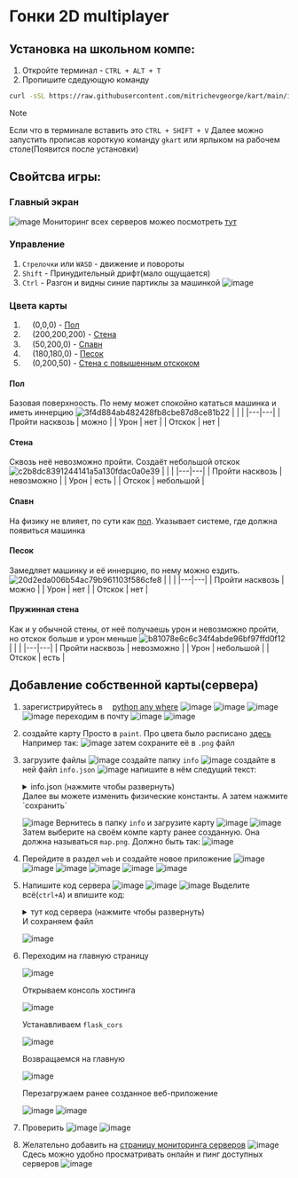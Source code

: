 # Гонки 2D multiplayer

## Установка на школьном компе:
1. Откройте терминал - `CTRL + ALT + T`
2. Пропишите сдедующую команду
``` bash
curl -sSL https://raw.githubusercontent.com/mitrichevgeorge/kart/main/install.sh | bash
```
> [!Note]
> Если что в терминале вставить это `CTRL + SHIFT + V`
Далее можно запустить прописав короткую команду `gkart` или ярлыком на рабочем столе(Появится после установки)

## Свойтсва игры:
### Главный экран
![image](https://github.com/user-attachments/assets/aa6245a8-af7f-4dcd-bd3c-b48dda1294b5)
Мониторинг всех серверов можео посмотреть [тут](gkart.pythonanywhere.com)
### Управление
1. `Стрелочки` или `WASD` - движение и повороты
2. `Shift` - Принудительный дрифт(мало ощущается)
3. `Ctrl` - Разгон и видны синие партиклы за машинкой
   ![image](https://github.com/user-attachments/assets/914ef07f-85af-46f5-82fd-ff04f7f543f9)

### Цвета карты
1. <img src="https://github.com/user-attachments/assets/9e9c591d-1f9c-4c67-9645-f59558e787e8" style="height: 1em; width: 1em; vertical-align: middle;" /> (0,0,0) - [Пол](#пол)
2. <img src="https://github.com/user-attachments/assets/e8c7606f-ba60-48e7-900e-fe6c63467862" style="height: 1em; width: 1em; vertical-align: middle;" /> (200,200,200) - [Стена](#стена)
3. <img src="https://github.com/user-attachments/assets/4e452f41-556b-4e98-84f9-e61864ee77db" style="height: 1em; width: 1em; vertical-align: middle;" /> (50,200,0) - [Спавн](#спавн)
4. <img src="https://github.com/user-attachments/assets/59b500a1-1bdb-4b86-8fe6-6c186491250b" style="height: 1em; width: 1em; vertical-align: middle;" /> (180,180,0) - [Песок](#песок)
5. <img src="https://github.com/user-attachments/assets/e47349ef-5270-44bf-9ca7-13bb6efe12bc" style="height: 1em; width: 1em; vertical-align: middle;" /> (0,200,50) - [Стена с повышенным отскоком](#пружинная-стена)

#### Пол
Базовая поверхноость. По нему может спокойно кататься машинка и иметь иннерцию
![3f4d884ab482428fb8cbe87d8ce81b22](https://github.com/user-attachments/assets/a3516f34-e46d-46fa-b4bb-d9f94b2e554c)
| | |
|---|---|
| Пройти насквозь | можно |
| Урон | нет |
| Отскок | нет |

#### Стена
Сквозь неё невозможно пройти. Создаёт небольшой отскок
![c2b8dc8391244141a5a130fdac0a0e39](https://github.com/user-attachments/assets/d667d5cf-eeb7-40de-b41e-3e626607e056)
| | |
|---|---|
| Пройти насквозь | невозможно |
| Урон | есть |
| Отскок | небольшой |

#### Спавн
На физику не влияет, по сути как [пол](#пол). Указывает системе, где должна появиться машинка

#### Песок
Замедляет машинку и её иннерцию, по нему можно ездить.
![20d2eda006b54ac79b961103f586cfe8](https://github.com/user-attachments/assets/2383e060-435f-4d48-8eb5-9486eea228bd)
| | |
|---|---|
| Пройти насквозь | можно |
| Урон | нет |
| Отскок | нет |

#### Пружинная стена
Как и у обычной стены, от неё получаешь урон и невозможно пройти, но отскок больше и урон меньше
![b81078e6c6c34f4abde96bf97ffd0f12](https://github.com/user-attachments/assets/5528daa3-b728-41b9-a175-fe3f6f64d39e)
| | |
|---|---|
| Пройти насквозь | невозможно |
| Урон | небольшой |
| Отскок | есть |


## Добавление собственной карты(сервера)
1. зарегистрируйтесь в <img src="https://www.pythonanywhere.com/static/anywhere/images/PA-logo.svg" style="height: 1em; vertical-align: middle;" />[python any where](https://www.pythonanywhere.com/login)
   ![image](https://github.com/user-attachments/assets/f15ca967-9582-4144-9035-4fc9b50840c4)
   ![image](https://github.com/user-attachments/assets/18415712-c6f0-4166-a521-62e209b38495)
   ![image](https://github.com/user-attachments/assets/4e678c99-1659-43c2-a1b4-4304a457ef8c)
   ![image](https://github.com/user-attachments/assets/b6f479c8-3f57-4082-b4b0-286b73081187)
   переходим в почту
   ![image](https://github.com/user-attachments/assets/a3eac0d7-55d7-409b-9692-2eee3bdd2d08)
   ![image](https://github.com/user-attachments/assets/38602484-b65b-4dff-a7db-d7922b7131bb)

3. создайте карту
   Просто в `paint`. Про цвета было расписано [здесь](#цвета-карты) Например так:
   ![image](https://github.com/user-attachments/assets/ad621a33-20c9-432a-a02f-6454b62ae1ce)
   затем сохраните её в `.png` файл

5. загрузите файлы
   ![image](https://github.com/user-attachments/assets/c43d3bb1-40d0-49a5-88da-a90d03f9e0dc)
   создайте папку `info`
   ![image](https://github.com/user-attachments/assets/4a3c5049-d086-49c1-987a-c5f1b938f0d0)
   создайте в ней файл `info.json`
   ![image](https://github.com/user-attachments/assets/0a105afb-7f05-4e00-acdb-043ec9d178d5)
   напишите в нём следущий текст:
   <details>
      <summary>info.json (нажмите чтобы развернуть)</summary>
      
      ``` json
      {
          "ACCELERATION": 0.3,
          "DECELERATION": 0.04,
          "MAX_SPEED": 10,
          "TURN_ACCELERATION": 0.01,
          "ROTATIONAL_FRICTION": 0.04,
          "MAX_ANGULAR_VELOCITY": 0.40,
          "SAND_SLOWDOWN": 0.9,
          "SAND_INERTIA_LOSS": 0.08,
          "WALL_BOUNCE": 0.3,
          "FRICTION": 0.3,
          "TRAIL_FADE_RATE": 0.99,
          "MIN_SPEED_FOR_TURN": 0.5,
          "LOW_SPEED_TURN_FACTOR": 0.3,
          "HIGH_SPEED_DRIFT_FACTOR": 0.3,
          "DRIFT_FACTOR_ON_SHIFT": 0.8,
          "CAR_COLLISION_BOUNCE": 0.5,
          "MIN_SPAWN_DISTANCE": 30,
          "BLEND_FACTOR": 0.5,
          "MAX_HEALTH": 20,
          "DAMAGE_SCALING": 0.5,
          "SPAWN_PROTECTION_TIME": 2.0,
          "HEALTH_BAR_WIDTH": 40,
          "HEALTH_BAR_HEIGHT": 6,
          "HEALTH_BAR_OFFSET": 0,
          "NITRO_BAR_OFFSET": 8,
          "NAME_OFFSET": 30,
          "SMOKE_HEALTH_THRESHOLD": 9,
          "SMOKE_EMISSION_RATE": 0.1,
          "SMOKE_LIFETIME": 1.0,
          "SMOKE_SPEED": 10,
          "POPUP_LIFETIME": 1.0,
          "POPUP_SPEED": 20,
          "EXPLOSION_LIFETIME": 0.5,
          "EXPLOSION_SIZE": 40,
          "CORPSE_LIFETIME": 3.0,
          "SPARK_EMISSION_RATE": 0.1,
          "SPARK_LIFETIME": 0.3,
          "SPARK_SPEED": 15,
          "SPARK_ALPHA_THRESHOLD": 50,
          "NITRO_MAX": 100,
          "NITRO_REGEN_RATE": 10,
          "NITRO_CONSUMPTION_RATE": 50,
          "NITRO_BOOST_FACTOR": 3.0,
          "NITRO_LOW_THRESHOLD": 10,
          "NITRO_LOW_SLOWDOWN": 0.7,
          "NITRO_LOW_DAMAGE": 0.5,
          "NITRO_FLAME_EMISSION_RATE": 0.05,
          "NITRO_VISIBILITY_THRESHOLD": 0.95
      }
      ```
   </details>
   Далее вы можете изменить физические константы. А затем нажмите `сохранить`
   
   ![image](https://github.com/user-attachments/assets/9c1e3c2c-20ae-43a2-95bd-99aa894d2fa6)
   Вернитесь в папку `info` и загрузите карту
   ![image](https://github.com/user-attachments/assets/ab46019e-45b6-48f3-a02f-418ec39b1ee1)
   ![image](https://github.com/user-attachments/assets/04222ffe-f75e-4405-9d48-9e218b865425)
   Затем выберите на своём компе карту ранее созданную. Она должна называться `map.png`. Должно быть так:
   ![image](https://github.com/user-attachments/assets/0af3dd84-2166-4e01-8ca1-a9c46bf8a4b3)
6. Перейдите в раздел `web` и создайте новое приложение
   ![image](https://github.com/user-attachments/assets/4f272201-643f-493c-8746-838fc3d63d5a)
   ![image](https://github.com/user-attachments/assets/fd01724d-fb0a-4a86-8ef3-22a7377a0b2c)
   ![image](https://github.com/user-attachments/assets/a8c5e3a1-4e24-4aa9-bdb2-8a6e3c5ec375)
   ![image](https://github.com/user-attachments/assets/8dc4b05b-b2d6-4ede-8cac-115370aacedc)
   ![image](https://github.com/user-attachments/assets/c5ccd345-1d50-441c-9479-0aba89ee5318)
   ![image](https://github.com/user-attachments/assets/a6486494-d419-4aec-9111-ab82fd52a405)

7. Напишите код сервера
   ![image](https://github.com/user-attachments/assets/cb8b09fe-fb9f-4dd3-a2e6-d41314b5bba5)
   ![image](https://github.com/user-attachments/assets/7bb9ae34-9b35-4aa6-bfdb-ed5710d1e53c)
   ![image](https://github.com/user-attachments/assets/37c84b4e-7701-4cf7-b2a6-944419fb27de)
   Выделите всё(`ctrl+A`) и впишите код:
   <details>
      <summary>тут код сервера (нажмите чтобы развернуть)</summary>

      ``` python
      BASE_PATH = '/home/YOURNAME/info'
      from flask import Flask, request, jsonify, send_file
      from flask_compress import Compress
      from flask_cors import CORS
      import time
      from threading import Lock
      import os
      
      app = Flask(__name__)
      Compress(app)
      CORS(app, resources={r"/*": {"origins": "*"}})
      
      players = {}
      lock = Lock()
      TIMEOUT = 5.0
      
      @app.route('/webhook', methods=['POST'])
      def webhook():
          try:
              data = request.get_json()
              if not data or 'player_id' not in data or 'state' not in data or 'name' not in data or 'color' not in data:
                  return jsonify({'error': 'Invalid data'}), 400
      
              player_id = data['player_id']
              state = data['state']
              name = data['name']
              color = data['color']
      
              with lock:
                  players[player_id] = {
                      'state': {
                          'x': state['x'],
                          'y': state['y'],
                          'angle': state['angle'],
                          'speed': state['speed'],
                          'steering_angle': state['steering_angle'],
                          'velocity_x': state['velocity_x'],
                          'velocity_y': state['velocity_y'],
                          'angular_velocity': state['angular_velocity'],
                          'checkpoints_passed': state['checkpoints_passed'],
                          'health': state['health'],
                          'nitro': state['nitro']
                      },
                      'name': name,
                      'color': color,
                      'last_updated': time.time()
                  }
      
                  current_time = time.time()
                  inactive_players = [pid for pid, pinfo in players.items() if current_time - pinfo['last_updated'] > TIMEOUT]
                  for pid in inactive_players:
                      del players[pid]
      
                  other_players = {
                      pid: {
                          'state': pinfo['state'],
                          'name': pinfo['name'],
                          'color': pinfo['color']
                      }
                      for pid, pinfo in players.items()
                      if pid != player_id
                  }
      
              return jsonify(other_players), 200
          except Exception as e:
              return jsonify({'error': str(e)}), 500
      
      @app.route('/map', methods=['GET'])
      def get_map():
          map_path = os.path.join(BASE_PATH, 'map.png')
          if os.path.exists(map_path):
              return send_file(map_path, mimetype='image/png')
          else:
              return jsonify({'error': 'Map file not found'}), 404
      
      @app.route('/info', methods=['GET'])
      def get_info():
          info_path = os.path.join(BASE_PATH, 'info.json')
          if os.path.exists(info_path):
              return send_file(info_path, mimetype='application/json')
          else:
              return jsonify({'error': 'Info file not found'}), 404
      
      @app.route('/online', methods=['GET'])
      def get_online():
          try:
              with lock:
                  current_time = time.time()
                  active_players = len([pid for pid, pinfo in players.items() if current_time - pinfo['last_updated'] <= TIMEOUT])
              return jsonify({'online': active_players}), 200
          except Exception as e:
              return jsonify({'error': str(e)}), 500
      
      if __name__ == '__main__':
          app.run(debug=False)
      ```
      Тут вам надо в первой строчке заменить `YOURNAME` на ваш юзернейм, который вы указали при регистрации
   </details>
   И сохраняем файл
   
   ![image](https://github.com/user-attachments/assets/d1938b18-86f5-4e8a-87d4-f7d882f346f9)

8. Переходим на главную страницу
   
   ![image](https://github.com/user-attachments/assets/b6eb0e02-cb60-4239-85fe-60d2956971c7)
   
   Открываем консоль хостинга
   
   ![image](https://github.com/user-attachments/assets/8bfa64b6-9e63-477c-b9fb-fb1aeeb8ff24)
   
   Устанавливаем `flask_cors`
   
   ![image](https://github.com/user-attachments/assets/37c862cf-e91c-43f1-b8ba-07f9bc9db036)
   
   Возвращаемся на главную

   ![image](https://github.com/user-attachments/assets/77e85efb-b4dd-4dd1-924a-f51c45504256)

   Перезагружаем ранее созданное веб-приложение
 
   ![image](https://github.com/user-attachments/assets/d4b32a2d-3f02-4acf-ac8c-7a23628b3bfc)
   ![image](https://github.com/user-attachments/assets/3b48888c-41b1-4a9a-bb7a-1975993ba277)

9. Проверить
   ![image](https://github.com/user-attachments/assets/d90295b8-43b2-426b-97ed-b57b080ab10e)
   ![image](https://github.com/user-attachments/assets/cbca803b-3675-4d9f-aca8-9ca9e044ebff)

10. Желательно добавить на [страницу мониторинга серверов](https://gkart.pythonanywhere.com/)
    ![image](https://github.com/user-attachments/assets/6f11f400-a2a0-439e-86fb-d8cf4322bb97)
    Сдесь можно удобно просматривать онлайн и пинг доступных серверов
    ![image](https://github.com/user-attachments/assets/8f435078-5a59-4de3-874e-66e39c2dfa18)

   
